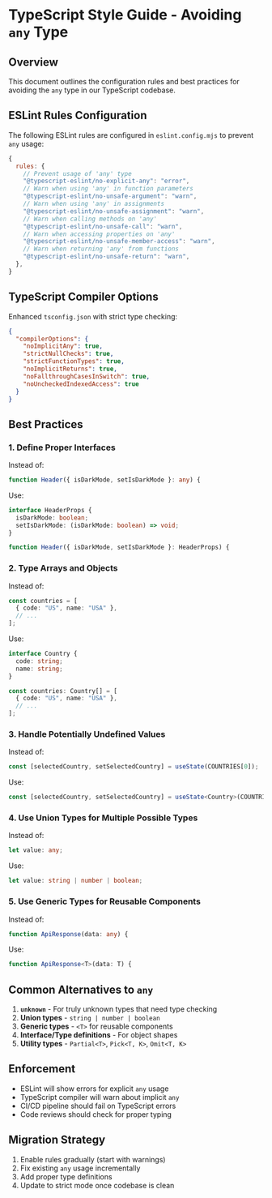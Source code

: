 # TypeScript Style Guide - Avoiding `any` Type

## Overview
This document outlines the configuration rules and best practices for avoiding the `any` type in our TypeScript codebase.

## ESLint Rules Configuration

The following ESLint rules are configured in `eslint.config.mjs` to prevent `any` usage:

```javascript
{
  rules: {
    // Prevent usage of 'any' type
    "@typescript-eslint/no-explicit-any": "error",
    // Warn when using 'any' in function parameters
    "@typescript-eslint/no-unsafe-argument": "warn",
    // Warn when using 'any' in assignments
    "@typescript-eslint/no-unsafe-assignment": "warn",
    // Warn when calling methods on 'any'
    "@typescript-eslint/no-unsafe-call": "warn",
    // Warn when accessing properties on 'any'
    "@typescript-eslint/no-unsafe-member-access": "warn",
    // Warn when returning 'any' from functions
    "@typescript-eslint/no-unsafe-return": "warn",
  },
}
```

## TypeScript Compiler Options

Enhanced `tsconfig.json` with strict type checking:

```json
{
  "compilerOptions": {
    "noImplicitAny": true,
    "strictNullChecks": true,
    "strictFunctionTypes": true,
    "noImplicitReturns": true,
    "noFallthroughCasesInSwitch": true,
    "noUncheckedIndexedAccess": true
  }
}
```

## Best Practices

### 1. Define Proper Interfaces
Instead of:
```typescript
function Header({ isDarkMode, setIsDarkMode }: any) {
```

Use:
```typescript
interface HeaderProps {
  isDarkMode: boolean;
  setIsDarkMode: (isDarkMode: boolean) => void;
}

function Header({ isDarkMode, setIsDarkMode }: HeaderProps) {
```

### 2. Type Arrays and Objects
Instead of:
```typescript
const countries = [
  { code: "US", name: "USA" },
  // ...
];
```

Use:
```typescript
interface Country {
  code: string;
  name: string;
}

const countries: Country[] = [
  { code: "US", name: "USA" },
  // ...
];
```

### 3. Handle Potentially Undefined Values
Instead of:
```typescript
const [selectedCountry, setSelectedCountry] = useState(COUNTRIES[0]);
```

Use:
```typescript
const [selectedCountry, setSelectedCountry] = useState<Country>(COUNTRIES[0]!);
```

### 4. Use Union Types for Multiple Possible Types
Instead of:
```typescript
let value: any;
```

Use:
```typescript
let value: string | number | boolean;
```

### 5. Use Generic Types for Reusable Components
Instead of:
```typescript
function ApiResponse(data: any) {
```

Use:
```typescript
function ApiResponse<T>(data: T) {
```

## Common Alternatives to `any`

1. **`unknown`** - For truly unknown types that need type checking
2. **Union types** - `string | number | boolean`
3. **Generic types** - `<T>` for reusable components
4. **Interface/Type definitions** - For object shapes
5. **Utility types** - `Partial<T>`, `Pick<T, K>`, `Omit<T, K>`

## Enforcement

- ESLint will show errors for explicit `any` usage
- TypeScript compiler will warn about implicit `any`
- CI/CD pipeline should fail on TypeScript errors
- Code reviews should check for proper typing

## Migration Strategy

1. Enable rules gradually (start with warnings)
2. Fix existing `any` usage incrementally
3. Add proper type definitions
4. Update to strict mode once codebase is clean
